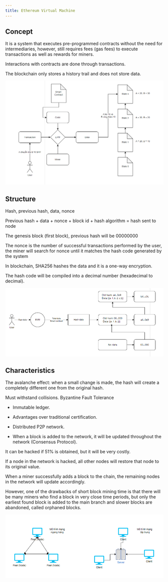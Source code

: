 ```yaml
---
title: Ethereum Virtual Machine
---
```

## Concept

It is a system that executes pre-programmed contracts without the need for intermediaries, however, still requires fees (gas fees) to execute transactions as well as rewards for miners.

Interactions with contracts are done through transactions.

The blockchain only stores a history trail and does not store data.

![Image](https://raw.githubusercontent.com/quankori/quankori.github.io/main/src/images/blockchain/3.PNG)

## Structure

Hash, previous hash, data, nonce

Previous hash + data + nonce + block id + hash algorithm = hash sent to node

The genesis block (first block), previous hash will be 00000000

The nonce is the number of successful transactions performed by the user, the miner will search for nonce until it matches the hash code generated by the system

In blockchain, SHA256 hashes the data and it is a one-way encryption.

The hash code will be compiled into a decimal number (hexadecimal to decimal).

![Image](https://raw.githubusercontent.com/quankori/quankori.github.io/main/src/images/blockchain/5.PNG)

## Characteristics

The avalanche effect: when a small change is made, the hash will create a completely different one from the original hash.

Must withstand collisions. Byzantine Fault Tolerance

- Immutable ledger.

- Advantages over traditional certification.

- Distributed P2P network.

- When a block is added to the network, it will be updated throughout the network (Consensus Protocol).

It can be hacked if 51% is obtained, but it will be very costly.

If a node in the network is hacked, all other nodes will restore that node to its original value.

When a miner successfully adds a block to the chain, the remaining nodes in the network will update accordingly.

However, one of the drawbacks of short block mining time is that there will be many miners who find a block in very close time periods, but only the earliest found block is added to the main branch and slower blocks are abandoned, called orphaned blocks.

![Image](https://raw.githubusercontent.com/quankori/quankori.github.io/main/src/images/blockchain/4.PNG)
